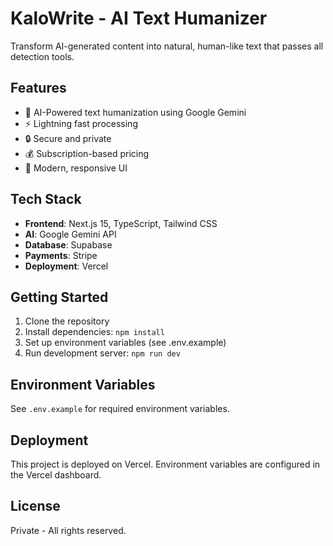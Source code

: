 # KaloWrite - AI Text Humanizer

Transform AI-generated content into natural, human-like text that passes all detection tools.

## Features

- 🤖 AI-Powered text humanization using Google Gemini
- ⚡ Lightning fast processing
- 🔒 Secure and private
- 💰 Subscription-based pricing
- 🎨 Modern, responsive UI

## Tech Stack

- **Frontend**: Next.js 15, TypeScript, Tailwind CSS
- **AI**: Google Gemini API
- **Database**: Supabase
- **Payments**: Stripe
- **Deployment**: Vercel

## Getting Started

1. Clone the repository
2. Install dependencies: `npm install`
3. Set up environment variables (see .env.example)
4. Run development server: `npm run dev`

## Environment Variables

See `.env.example` for required environment variables.

## Deployment

This project is deployed on Vercel. Environment variables are configured in the Vercel dashboard.

## License

Private - All rights reserved.
